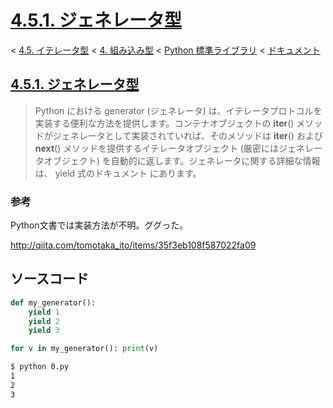 # [4.5.1. ジェネレータ型](https://docs.python.jp/3/library/stdtypes.html#generator-types)

< [4.5. イテレータ型](https://docs.python.jp/3/library/stdtypes.html#iterator-types) < [4. 組み込み型](https://docs.python.jp/3/library/functions.html#built-in-functions) < [Python 標準ライブラリ](https://docs.python.jp/3/library/index.html#the-python-standard-library) < [ドキュメント](https://docs.python.jp/3/index.html)

## [4.5.1. ジェネレータ型](https://docs.python.jp/3/library/stdtypes.html#generator-types)

> Python における generator (ジェネレータ) は、イテレータプロトコルを実装する便利な方法を提供します。コンテナオブジェクトの __iter__() メソッドがジェネレータとして実装されていれば、そのメソッドは __iter__() および __next__() メソッドを提供するイテレータオブジェクト (厳密にはジェネレータオブジェクト) を自動的に返します。ジェネレータに関する詳細な情報は、 yield 式のドキュメント にあります。

### 参考

Python文書では実装方法が不明。ググった。

http://qiita.com/tomotaka_ito/items/35f3eb108f587022fa09

## ソースコード

```python
def my_generator():
    yield 1
    yield 2
    yield 3

for v in my_generator(): print(v)
```
```sh
$ python 0.py 
1
2
3
```

